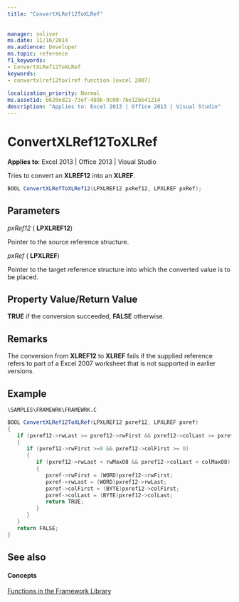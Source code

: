```yaml
---
title: "ConvertXLRef12ToXLRef"
 
 
manager: soliver
ms.date: 11/16/2014
ms.audience: Developer
ms.topic: reference
f1_keywords:
- ConvertXLRef12ToXLRef
keywords:
- convertxlref12toxlref function [excel 2007]
 
localization_priority: Normal
ms.assetid: b620ed21-73ef-489b-9c00-7be12bb41214
description: "Applies to: Excel 2013 | Office 2013 | Visual Studio"
---
```


# ConvertXLRef12ToXLRef

**Applies to**: Excel 2013 | Office 2013 | Visual Studio 
  
Tries to convert an **XLREF12** into an **XLREF**.
  
```cs
BOOL ConvertXLRefToXLRef12(LPXLREF12 pxRef12, LPXLREF pxRef);
```

## Parameters

 _pxRef12_ ( **LPXLREF12**)
  
Pointer to the source reference structure.
  
 _pxRef_ ( **LPXLREF**)
  
Pointer to the target reference structure into which the converted value is to be placed.
  
## Property Value/Return Value

 **TRUE** if the conversion succeeded, **FALSE** otherwise. 
  
## Remarks

The conversion from **XLREF12** to **XLREF** fails if the supplied reference refers to part of a Excel 2007 worksheet that is not supported in earlier versions. 
  
## Example

 `\SAMPLES\FRAMEWRK\FRAMEWRK.C`
  
```cs
BOOL ConvertXLRef12ToXLRef(LPXLREF12 pxref12, LPXLREF pxref)
{
   if (pxref12->rwLast >= pxref12->rwFirst && pxref12->colLast >= pxref12->colFirst)
   {
      if (pxref12->rwFirst >=0 && pxref12->colFirst >= 0)
      {
         if (pxref12->rwLast < rwMaxO8 && pxref12->colLast < colMaxO8)
         {
            pxref->rwFirst = (WORD)pxref12->rwFirst;
            pxref->rwLast = (WORD)pxref12->rwLast;
            pxref->colFirst = (BYTE)pxref12->colFirst;
            pxref->colLast = (BYTE)pxref12->colLast;
            return TRUE;
         }
      }
   }
   return FALSE;
}
```

## See also

#### Concepts

[Functions in the Framework Library](functions-in-the-framework-library.md)

